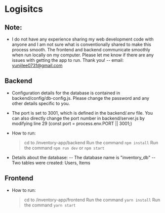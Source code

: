 # Logisitcs

## Note:

- I do not have any experience sharing my web development code with anyone and I am not sure what is conventionally shared to make this process smooth. The frontend and backend communicate smoothly when run locally on my computer. Please let me know if there are any issues with getting the app to run. Thank you!
  -- email: yunijlee0731@gmail.com

## Backend

- Configuration details for the database is contained in backend/config/db-config.js. Please change the password and any other details specific to you.
- The port is set to 3001, which is defined in the backend/.env file. You can also directly change the port number in backend/server.js by modifying line 29 (const port = process.env.PORT || 3001;)

- How to run:

  > cd to <your file path>/inventory-app/backend
  > Run the command `npm install`
  > Run the command `npm run dev` or `npm start`

- Details about the database:
  -- The database name is "inventory_db"
  -- Two tables were created: Users, Items

## Frontend

- How to run:
  > cd to <your file path>/inventory-app/frontend
  > Run the command `yarn install`
  > Run the command `yarn start`
